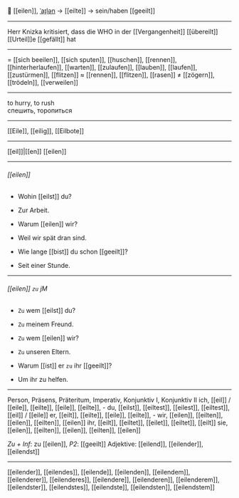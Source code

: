🏃 [[eilen]], [ˈaɪ̯lən](https://youglish.com/pronounce/eilen/german) → [[eilte]] → sein/haben [[geeilt]]

---
Herr Knizka kritisiert, dass die WHO in der [[Vergangenheit]] [[übereilt]] [[Urteil]]e [[gefällt]] hat

---

= [[sich beeilen]], [[sich sputen]], [[huschen]], [[rennen]], [[hinterherlaufen]], [[warten]], [[zulaufen]], [[lauben]], [[laufen]], [[zustürmen]], [[flitzen]]
≈ [[rennen]], [[flitzen]], [[rasen]]
≠ [[zögern]], [[trödeln]], [[verweilen]]

---
to hurry, to rush  
спешить, торопиться

---
[[Eile]], [[eilig]], [[Eilbote]]

---
[[eil]]|[[en]]
[[eilen]]


---
###### [[eilen]]
- Wohin [[eilst]] du?
- Zur Arbeit.

- Warum [[eilen]] wir?
- Weil wir spät dran sind.

- Wie lange [[bist]] du schon [[geeilt]]?
- Seit einer Stunde.

---
###### [[eilen]] `zu` jM
- `Zu` wem [[eilst]] du?
- `Zu` meinem Freund.

- `Zu` wem [[eilen]] wir?
- `Zu` unseren Eltern.

- Warum [[ist]] er `zu` ihr [[geeilt]]?
- Um ihr zu helfen.

---
Person, Präsens, Präteritum, Imperativ, Konjunktiv I, Konjunktiv II
ich, [[eil]] / [[eile]], [[eilte]], [[eile]], [[eilte]], -
du, [[eilst]], [[eiltest]], [[eilest]], [[eiltest]], [[eil]] / [[eile]]
er, [[eilt]], [[eilte]], [[eile]], [[eilte]], -
wir, [[eilen]], [[eilten]], [[eilen]], [[eilten]], [[eilen]]
ihr, [[eilt]], [[eiltet]], [[eilet]], [[eiltet]], [[eilt]]
sie, [[eilen]], [[eilten]], [[eilen]], [[eilten]], [[eilen]]

*Zu + Inf*: zu [[eilen]], *P2*: [[geeilt]]
Adjektive: [[eilend]], [[eilender]], [[eilendst]]

---
[[eilender]], [[eilendes]], [[eilende]], [[eilenden]], [[eilendem]], [[eilenderer]], [[eilenderes]], [[eilendere]], [[eilenderen]], [[eilenderem]], [[eilendster]], [[eilendstes]], [[eilendste]], [[eilendsten]], [[eilendstem]]